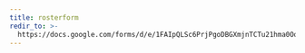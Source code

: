 ```yaml
---
title: rosterform
redir_to: >-
  https://docs.google.com/forms/d/e/1FAIpQLSc6PrjPgoDBGXmjnTCTu21hma0OompwuJ6wIXpmMquPZVo3zA/viewform?usp=sf_link
---
```


